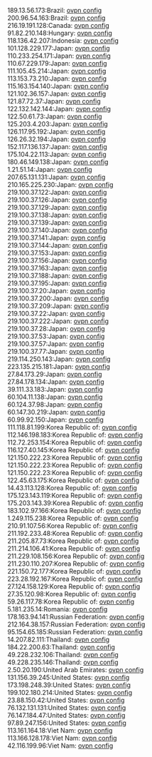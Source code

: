 189.13.56.173:Brazil: [ovpn config](vpn/189_13_56_173.ovpn)  
200.96.54.163:Brazil: [ovpn config](vpn/200_96_54_163.ovpn)  
216.19.191.128:Canada: [ovpn config](vpn/216_19_191_128.ovpn)  
91.82.210.148:Hungary: [ovpn config](vpn/91_82_210_148.ovpn)  
118.136.42.207:Indonesia: [ovpn config](vpn/118_136_42_207.ovpn)  
101.128.229.177:Japan: [ovpn config](vpn/101_128_229_177.ovpn)  
110.233.254.171:Japan: [ovpn config](vpn/110_233_254_171.ovpn)  
110.67.229.179:Japan: [ovpn config](vpn/110_67_229_179.ovpn)  
111.105.45.214:Japan: [ovpn config](vpn/111_105_45_214.ovpn)  
113.153.73.210:Japan: [ovpn config](vpn/113_153_73_210.ovpn)  
115.163.154.140:Japan: [ovpn config](vpn/115_163_154_140.ovpn)  
121.102.36.157:Japan: [ovpn config](vpn/121_102_36_157.ovpn)  
121.87.72.37:Japan: [ovpn config](vpn/121_87_72_37.ovpn)  
122.132.142.144:Japan: [ovpn config](vpn/122_132_142_144.ovpn)  
122.50.61.73:Japan: [ovpn config](vpn/122_50_61_73.ovpn)  
125.203.4.203:Japan: [ovpn config](vpn/125_203_4_203.ovpn)  
126.117.95.192:Japan: [ovpn config](vpn/126_117_95_192.ovpn)  
126.26.32.194:Japan: [ovpn config](vpn/126_26_32_194.ovpn)  
152.117.136.137:Japan: [ovpn config](vpn/152_117_136_137.ovpn)  
175.104.22.113:Japan: [ovpn config](vpn/175_104_22_113.ovpn)  
180.46.149.138:Japan: [ovpn config](vpn/180_46_149_138.ovpn)  
1.21.51.14:Japan: [ovpn config](vpn/1_21_51_14.ovpn)  
207.65.131.131:Japan: [ovpn config](vpn/207_65_131_131.ovpn)  
210.165.225.230:Japan: [ovpn config](vpn/210_165_225_230.ovpn)  
219.100.37.122:Japan: [ovpn config](vpn/219_100_37_122.ovpn)  
219.100.37.126:Japan: [ovpn config](vpn/219_100_37_126.ovpn)  
219.100.37.129:Japan: [ovpn config](vpn/219_100_37_129.ovpn)  
219.100.37.138:Japan: [ovpn config](vpn/219_100_37_138.ovpn)  
219.100.37.139:Japan: [ovpn config](vpn/219_100_37_139.ovpn)  
219.100.37.140:Japan: [ovpn config](vpn/219_100_37_140.ovpn)  
219.100.37.141:Japan: [ovpn config](vpn/219_100_37_141.ovpn)  
219.100.37.144:Japan: [ovpn config](vpn/219_100_37_144.ovpn)  
219.100.37.153:Japan: [ovpn config](vpn/219_100_37_153.ovpn)  
219.100.37.156:Japan: [ovpn config](vpn/219_100_37_156.ovpn)  
219.100.37.163:Japan: [ovpn config](vpn/219_100_37_163.ovpn)  
219.100.37.188:Japan: [ovpn config](vpn/219_100_37_188.ovpn)  
219.100.37.195:Japan: [ovpn config](vpn/219_100_37_195.ovpn)  
219.100.37.20:Japan: [ovpn config](vpn/219_100_37_20.ovpn)  
219.100.37.200:Japan: [ovpn config](vpn/219_100_37_200.ovpn)  
219.100.37.209:Japan: [ovpn config](vpn/219_100_37_209.ovpn)  
219.100.37.22:Japan: [ovpn config](vpn/219_100_37_22.ovpn)  
219.100.37.222:Japan: [ovpn config](vpn/219_100_37_222.ovpn)  
219.100.37.28:Japan: [ovpn config](vpn/219_100_37_28.ovpn)  
219.100.37.53:Japan: [ovpn config](vpn/219_100_37_53.ovpn)  
219.100.37.57:Japan: [ovpn config](vpn/219_100_37_57.ovpn)  
219.100.37.77:Japan: [ovpn config](vpn/219_100_37_77.ovpn)  
219.114.250.143:Japan: [ovpn config](vpn/219_114_250_143.ovpn)  
223.135.215.181:Japan: [ovpn config](vpn/223_135_215_181.ovpn)  
27.84.173.29:Japan: [ovpn config](vpn/27_84_173_29.ovpn)  
27.84.178.134:Japan: [ovpn config](vpn/27_84_178_134.ovpn)  
39.111.33.183:Japan: [ovpn config](vpn/39_111_33_183.ovpn)  
60.104.11.138:Japan: [ovpn config](vpn/60_104_11_138.ovpn)  
60.124.37.98:Japan: [ovpn config](vpn/60_124_37_98.ovpn)  
60.147.30.219:Japan: [ovpn config](vpn/60_147_30_219.ovpn)  
60.99.92.150:Japan: [ovpn config](vpn/60_99_92_150.ovpn)  
111.118.81.199:Korea Republic of: [ovpn config](vpn/111_118_81_199.ovpn)  
112.146.198.183:Korea Republic of: [ovpn config](vpn/112_146_198_183.ovpn)  
112.72.253.154:Korea Republic of: [ovpn config](vpn/112_72_253_154.ovpn)  
116.127.40.145:Korea Republic of: [ovpn config](vpn/116_127_40_145.ovpn)  
121.150.222.23:Korea Republic of: [ovpn config](vpn/121_150_222_23.ovpn)  
121.150.222.23:Korea Republic of: [ovpn config](vpn/121_150_222_23.ovpn)  
121.150.222.23:Korea Republic of: [ovpn config](vpn/121_150_222_23.ovpn)  
122.45.63.175:Korea Republic of: [ovpn config](vpn/122_45_63_175.ovpn)  
14.43.113.128:Korea Republic of: [ovpn config](vpn/14_43_113_128.ovpn)  
175.123.143.119:Korea Republic of: [ovpn config](vpn/175_123_143_119.ovpn)  
175.203.143.39:Korea Republic of: [ovpn config](vpn/175_203_143_39.ovpn)  
183.102.97.166:Korea Republic of: [ovpn config](vpn/183_102_97_166.ovpn)  
1.249.115.238:Korea Republic of: [ovpn config](vpn/1_249_115_238.ovpn)  
210.91.107.56:Korea Republic of: [ovpn config](vpn/210_91_107_56.ovpn)  
211.192.233.48:Korea Republic of: [ovpn config](vpn/211_192_233_48.ovpn)  
211.205.87.73:Korea Republic of: [ovpn config](vpn/211_205_87_73.ovpn)  
211.214.106.41:Korea Republic of: [ovpn config](vpn/211_214_106_41.ovpn)  
211.229.108.156:Korea Republic of: [ovpn config](vpn/211_229_108_156.ovpn)  
211.230.110.207:Korea Republic of: [ovpn config](vpn/211_230_110_207.ovpn)  
221.150.72.177:Korea Republic of: [ovpn config](vpn/221_150_72_177.ovpn)  
223.28.192.167:Korea Republic of: [ovpn config](vpn/223_28_192_167.ovpn)  
27.124.158.129:Korea Republic of: [ovpn config](vpn/27_124_158_129.ovpn)  
27.35.120.98:Korea Republic of: [ovpn config](vpn/27_35_120_98.ovpn)  
59.26.117.78:Korea Republic of: [ovpn config](vpn/59_26_117_78.ovpn)  
5.181.235.14:Romania: [ovpn config](vpn/5_181_235_14.ovpn)  
178.163.94.141:Russian Federation: [ovpn config](vpn/178_163_94_141.ovpn)  
212.164.38.157:Russian Federation: [ovpn config](vpn/212_164_38_157.ovpn)  
95.154.65.185:Russian Federation: [ovpn config](vpn/95_154_65_185.ovpn)  
14.207.82.111:Thailand: [ovpn config](vpn/14_207_82_111.ovpn)  
184.22.200.63:Thailand: [ovpn config](vpn/184_22_200_63.ovpn)  
49.228.232.106:Thailand: [ovpn config](vpn/49_228_232_106.ovpn)  
49.228.235.146:Thailand: [ovpn config](vpn/49_228_235_146.ovpn)  
2.50.20.190:United Arab Emirates: [ovpn config](vpn/2_50_20_190.ovpn)  
131.156.39.245:United States: [ovpn config](vpn/131_156_39_245.ovpn)  
173.198.248.39:United States: [ovpn config](vpn/173_198_248_39.ovpn)  
199.102.180.214:United States: [ovpn config](vpn/199_102_180_214.ovpn)  
23.88.150.42:United States: [ovpn config](vpn/23_88_150_42.ovpn)  
76.132.131.131:United States: [ovpn config](vpn/76_132_131_131.ovpn)  
76.147.184.47:United States: [ovpn config](vpn/76_147_184_47.ovpn)  
97.89.247.156:United States: [ovpn config](vpn/97_89_247_156.ovpn)  
113.161.164.18:Viet Nam: [ovpn config](vpn/113_161_164_18.ovpn)  
113.166.128.178:Viet Nam: [ovpn config](vpn/113_166_128_178.ovpn)  
42.116.199.96:Viet Nam: [ovpn config](vpn/42_116_199_96.ovpn)  
